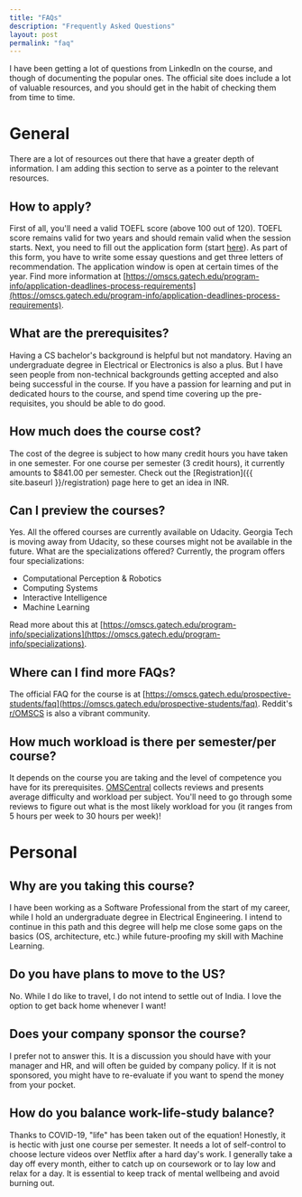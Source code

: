 ```yaml
---
title: "FAQs"
description: "Frequently Asked Questions"
layout: post
permalink: "faq"
---
```

I have been getting a lot of questions from LinkedIn on the course, and though of documenting the popular ones. The official site does include a lot of valuable resources, and you should get in the habit of checking them from time to time.

# General
There are a lot of resources out there that have a greater depth of information. I am adding this section to serve as a pointer to the relevant resources.

## How to apply?
First of all, you'll need a valid TOEFL score (above 100 out of 120). TOEFL score remains valid for two years and should remain valid when the session starts. Next, you need to fill out the application form (start [here](https://omscs.gatech.edu/apply-now)). As part of this form, you have to write some essay questions and get three letters of recommendation. The application window is open at certain times of the year. Find more information at [https://omscs.gatech.edu/program-info/application-deadlines-process-requirements](https://omscs.gatech.edu/program-info/application-deadlines-process-requirements).

## What are the prerequisites?
Having a CS bachelor's background is helpful but not mandatory. Having an undergraduate degree in Electrical or Electronics is also a plus. But I have seen people from non-technical backgrounds getting accepted and also being successful in the course. If you have a passion for learning and put in dedicated hours to the course, and spend time covering up the pre-requisites, you should be able to do good.

## How much does the course cost?
The cost of the degree is subject to how many credit hours you have taken in one semester. For one course per semester (3 credit hours), it currently amounts to $841.00 per semester. Check out the [Registration]({{ site.baseurl }}/registration) page here to get an idea in INR.

## Can I preview the courses?
Yes. All the offered courses are currently available on Udacity. Georgia Tech is moving away from Udacity, so these courses might not be available in the future. 
What are the specializations offered?
Currently, the program offers four specializations:
- Computational Perception & Robotics
- Computing Systems
- Interactive Intelligence
- Machine Learning

Read more about this at [https://omscs.gatech.edu/program-info/specializations](https://omscs.gatech.edu/program-info/specializations).

## Where can I find more FAQs?
The official FAQ for the course is at [https://omscs.gatech.edu/prospective-students/faq](https://omscs.gatech.edu/prospective-students/faq). Reddit's [r/OMSCS](https://www.reddit.com/r/OMSCS/) is also a vibrant community.

## How much workload is there per semester/per course?
It depends on the course you are taking and the level of competence you have for its prerequisites. [OMSCentral](https://omscentral.com/) collects reviews and presents average difficulty and workload per subject. You'll need to go through some reviews to figure out what is the most likely workload for you (it ranges from 5 hours per week to 30 hours per week)! 

# Personal

## Why are you taking this course?
I have been working as a Software Professional from the start of my career, while I hold an undergraduate degree in Electrical Engineering. I intend to continue in this path and this degree will help me close some gaps on the basics (OS, architecture, etc.) while future-proofing my skill with Machine Learning.

## Do you have plans to move to the US?
No. While I do like to travel, I do not intend to settle out of India. I love the option to get back home whenever I want!

## Does your company sponsor the course?
I prefer not to answer this. It is a discussion you should have with your manager and HR, and will often be guided by company policy. If it is not sponsored, you might have to re-evaluate if you want to spend the money from your pocket.

## How do you balance work-life-study balance?
Thanks to COVID-19, "life" has been taken out of the equation! Honestly, it is hectic with just one course per semester. It needs a lot of self-control to choose lecture videos over Netflix after a hard day's work. I generally take a day off every month, either to catch up on coursework or to lay low and relax for a day. It is essential to keep track of mental wellbeing and avoid burning out. 